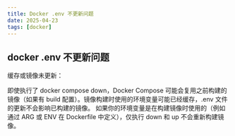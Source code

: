 ```yaml
---
title: Docker .env 不更新问题
date: 2025-04-23
tags: [docker]
---
```


## docker .env 不更新问题

缓存或镜像未更新：

即使执行了 docker compose down，Docker Compose 可能会复用之前构建的镜像（如果有 build 配置）。镜像构建时使用的环境变量可能已经缓存，.env 文件的更新不会影响已构建的镜像。
如果你的环境变量是在构建镜像时使用的（例如通过 ARG 或 ENV 在 Dockerfile 中定义），仅执行 down 和 up 不会重新构建镜像。